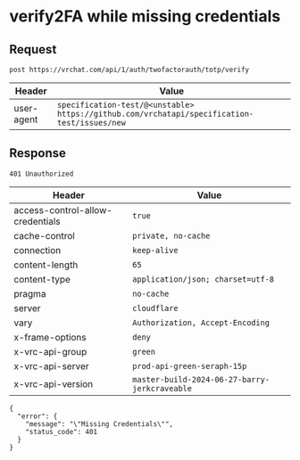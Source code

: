 # verify2FA while missing credentials

## Request
`post https://vrchat.com/api/1/auth/twofactorauth/totp/verify`

| Header | Value |
| ------ | ----- |
| user-agent | `specification-test/@<unstable> https://github.com/vrchatapi/specification-test/issues/new` |


## Response
`401 Unauthorized`

| Header | Value |
| ------ | ----- |
| access-control-allow-credentials | `true` |
| cache-control | `private, no-cache` |
| connection | `keep-alive` |
| content-length | `65` |
| content-type | `application/json; charset=utf-8` |
| pragma | `no-cache` |
| server | `cloudflare` |
| vary | `Authorization, Accept-Encoding` |
| x-frame-options | `deny` |
| x-vrc-api-group | `green` |
| x-vrc-api-server | `prod-api-green-seraph-15p` |
| x-vrc-api-version | `master-build-2024-06-27-barry-jerkcraveable` |

```jsonc
{
  "error": {
    "message": "\"Missing Credentials\"",
    "status_code": 401
  }
}
```
